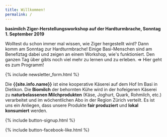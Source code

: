 ```yaml
---
title: Willkommen!
permalink: /
---
```


<div class="alert alert-success" role="alert" data-href="https://sites.google.com/site/stadionbrachehardturm/mitteilungen/benefiztag?fbclid=IwAR0SOruxkwuoLaM8RjDPrARwxmR_d0d1kB3KjVccM484VyhbOBg2sMELVho">
  <div style="font-weight:bold;">
  basimilch Ziger-Herstellungsworkshop auf der Hardturmbrache, Sonntag 1. September 2019 
  </div>

Wolltest du schon immer mal wissen, wie Ziger hergestellt wird? Dann komm am Sonntag zur Hardturmbrache! Einige Basi-Menschen sind am Benefiztag dabei und zeigen an einem Workshop, wie's funktioniert. Den ganzen Tag über gibts noch viel mehr zu lernen und zu erleben. => Hier geht es zum Programm!
  
   </div>  
   
{% include newsletter_form.html %}


Die **{{site.info.name}}** ist eine kooperative Käserei auf dem
Hof Im Basi in Dietikon. Die **Biomilch** der behornten Kühe wird in der
hofeigenen Käserei zu **naturbelassenen Milchprodukten** (Käse, Joghurt, Quark,
Rohmilch, etc.) verarbeitet und im wöchentlichen Abo in der Region
Zürich verteilt. Es ist uns ein Anliegen, dass unsere Produkte **fair produziert**
und **lokal konsumiert** werden.

{% include button-signup.html %}   

{% include button-facebook-like.html %}


